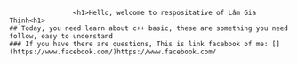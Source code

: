                     <h1>Hello, welcome to respositative of Lâm Gia Thịnh<h1>
    ## Today, you need learn about c++ basic, these are something you need follow, easy to understand 
    ### If you have there are questions, This is link facebook of me: [](https://www.facebook.com/)https://www.facebook.com/
